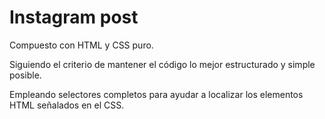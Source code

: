 # Instagram post

Compuesto con HTML y CSS puro.

Siguiendo el criterio de mantener el código lo mejor estructurado y simple posible.

Empleando selectores completos para ayudar a localizar los elementos HTML señalados en el CSS.
